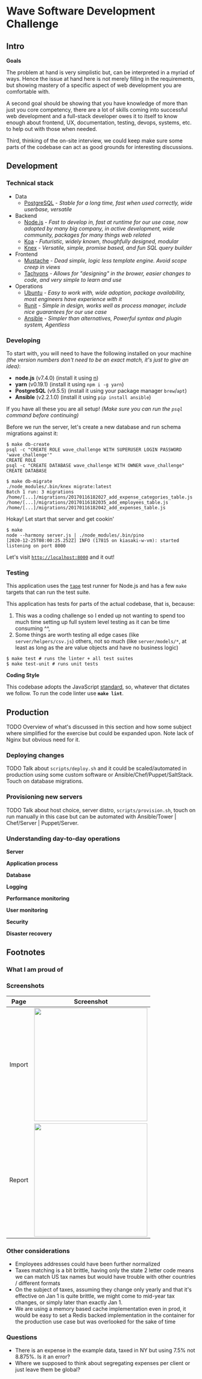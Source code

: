 # Wave Software Development Challenge

## Intro

**Goals**

The problem at hand is very simplistic but, can be interpreted in a myriad of
ways. Hence the issue at hand here is not merely filling in the requirements, but
showing mastery of a specific aspect of web development you are comfortable with.

A second goal should be showing that you have knowledge of more than just you core
competency, there are a lot of skills coming into successful web development and
a full-stack developer owes it to itself to know enough about frontend, UX, documentation,
testing, devops, systems, etc. to help out with those when needed.

Third, thinking of the on-site interview, we could keep make sure some parts of the
codebase can act as good grounds for interesting discussions.

## Development

### Technical stack

- Data
  - [PostgreSQL](https://www.postgresql.org/) - _Stable for a long time, fast when used correctly, wide userbase, versatile_
- Backend
  - [Node.js](https://nodejs.org/en/) - _Fast to develop in, fast at runtime for our use case, now adopted by many big company, in active development, wide community, packages for many things web related_
  - [Koa](http://koajs.com/) - _Futuristic, widely known, thoughfully designed, modular_
  - [Knex](http://knexjs.org/) - _Versatile, simple, promise based, and fun SQL query builder_
- Frontend
  - [Mustache](http://mustache.github.io/) - _Dead simple, logic less template engine. Avoid scope creep in views_
  - [Tachyons](http://tachyons.io/) - _Allows for "designing" in the brower, easier changes to code, and very simple to learn and use_
- Operations
  - [Ubuntu](https://www.ubuntu.com/server) - _Easy to work with, wide adoption, package availability, most engineers have experience with it_
  - [Runit](http://smarden.org/runit/) - _Simple in design, works well as process manager, include nice guarantees for our use case_
  - [Ansible](https://www.ansible.com/) - _Simpler than alternatives, Powerful syntax and plugin system, Agentless_

### Developing

To start with, you will need to have the following installed on your machine _(the version numbers
don't need to be an exact match, it's just to give an idea)_:

- **node.js** (v7.4.0) (install it using [n](https://github.com/tj/n))
- **yarn** (v0.19.1) (install it using `npm i -g yarn`)
- **PostgreSQL** (v9.5.5) (install it using your package manager `brew`/`apt`)
- **Ansible** (v2.2.1.0) (install it using `pip install ansible`)

If you have all these you are all setup! _(Make sure you can run the `psql` command before
continuing)_

Before we run the server, let's create a new database and run schema migrations against it:

```
$ make db-create
psql -c "CREATE ROLE wave_challenge WITH SUPERUSER LOGIN PASSWORD 'wave_challenge'"
CREATE ROLE
psql -c "CREATE DATABASE wave_challenge WITH OWNER wave_challenge"
CREATE DATABASE

$ make db-migrate
./node_modules/.bin/knex migrate:latest
Batch 1 run: 3 migrations
/home/[...]/migrations/20170116182027_add_expense_categories_table.js
/home/[...]/migrations/20170116182035_add_employees_table.js
/home/[...]/migrations/20170116182042_add_expenses_table.js

```

Hokay! Let start that server and get cookin'

```
$ make
node --harmony server.js | ./node_modules/.bin/pino
[2020-12-25T08:00:25.252Z] INFO (17815 on kiasaki-w-vm): started listening on port 8000
```

Let's visit [`http://localhost:8000`](http://localhost:8000/) and it out!

### Testing

This application uses the [`tape`](https://github.com/substack/tape) test runner for Node.js and
has a few `make` targets that can run the test suite.

This application has tests for parts of the actual codebase, that is, because:

1. This was a coding challenge so I ended up not wanting to spend too much time setting up full
  system level testing as it can be time consuming ^^,
1. Some things are worth testing all edge cases (like `server/helpers/csv.js`) others, not so much
  (like `server/models/*`, at least as long as the are value objects and have no business logic)

```
$ make test # runs the linter + all test suites
$ make test-unit # runs unit tests
```

**Coding Style**

This codebase adopts the JavaScript [standard](http://standardjs.com/), so, whatever that dictates
we follow. To run the code linter use **`make lint`**.

## Production

TODO Overview of what's discussed in this section and how some subject where simplified for the
exercise but could be expanded upon. Note lack of Nginx but obvious need for it.

### Deploying changes

TODO Talk about `scripts/deploy.sh` and it could be scaled/automated in production using some custom
software or Ansible/Chef/Puppet/SaltStack. Touch on database migrations.

### Provisioning new servers

TODO Talk about host choice, server distro, `scripts/provision.sh`, touch on run manually in this
case but can be automated with Ansible/Tower | Chef/Server | Puppet/Server.

### Understanding day-to-day operations

**Server**

**Application process**

**Database**

**Logging**

**Performance monitoring**

**User monitoring**

**Security**

**Disaster recovery**

## Footnotes

### What I am proud of

### Screenshots

| Page | Screenshot |
|:---:|:---:|
| Import | <img src="https://raw.githubusercontent.com/kiasaki/wave-challenge/master/support/screenshot1.png" height="300px" /> |
| Report | <img src="https://raw.githubusercontent.com/kiasaki/wave-challenge/master/support/screenshot2.png" height="300px" /> |

### Other considerations

- Employees addresses could have been further normalized
- Taxes matching is a bit brittle, having only the state 2 letter code means we can match US tax names but would have trouble with other countries / different formats
- On the subject of taxes, assuming they change only yearly and that it's effective on Jan 1 is quite brittle, we might come to mid-year tax changes, or simply later than exactly Jan 1.
- We are using a memory based cache implementation even in prod, it would be easy to set a Redis backed implementation in the container for the production use case but was overlooked for the sake of time

### Questions

- There is an expense in the example data, taxed in NY but using 7.5% not 8.875%. Is it an error?
- Where we supposed to think about segregating expenses per client or just leave them be global?
